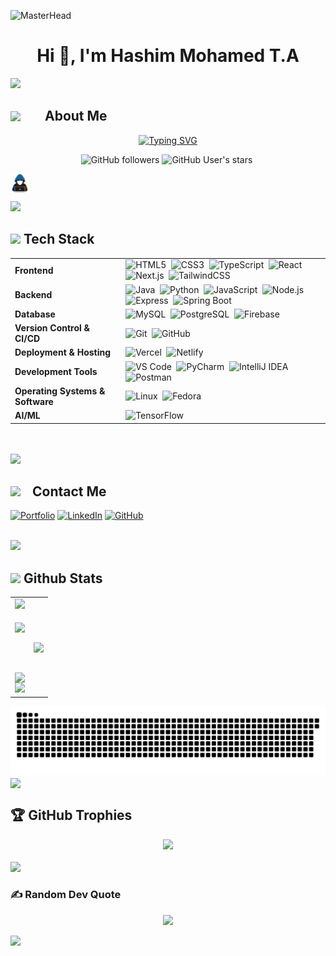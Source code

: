 ![MasterHead](https://i.pinimg.com/originals/77/ca/a3/77caa32884d735d439ade45ba37feaf2.gif)
<h1 align="center">Hi 👋, I'm Hashim Mohamed T.A</h1>

<img src="https://user-images.githubusercontent.com/73097560/115834477-dbab4500-a447-11eb-908a-139a6edaec5c.gif">

## <div style="display: flex; align-items: center;"> <img src="https://media.giphy.com/media/U6e6JUgqF684qSunZ2/giphy.gif?cid=790b76119i7kl7fsjbrcpu3g96m3pr956eu51rursqiz1c7m&ep=v1_stickers_search&rid=giphy.gif&ct=s" width="50"><b style="margin-left: 5px; top:50px">About Me</b></div>
<div align=center>
  
[![Typing SVG](https://readme-typing-svg.demolab.com?font=Fira+Code&size=40&pause=1000&center=true&vCenter=true&width=600&lines=Full+Stack+Developer;Computer+Science+Student;AI%2FML+Enthuasiast)](https://git.io/typing-svg)
</div>

<div align="center">
  
![GitHub followers](https://img.shields.io/github/followers/HashimCodeDev?style=for-the-badge&logo=github) ![GitHub User's stars](https://img.shields.io/github/stars/HashimCodeDev?style=for-the-badge&logo=github) <img src="https://komarev.com/ghpvc/?username=HashimCodeDev&style=for-the-badge&logo=github" alt="" />
</div>

<img src="https://github.com/0xAbdulKhalid/0xAbdulKhalid/raw/main/assets/mdImages/about_me.gif" width = 30px align="center"></picture>


<img src="https://user-images.githubusercontent.com/73097560/115834477-dbab4500-a447-11eb-908a-139a6edaec5c.gif">

## <img src="https://media2.giphy.com/media/QssGEmpkyEOhBCb7e1/giphy.gif?cid=ecf05e47a0n3gi1bfqntqmob8g9aid1oyj2wr3ds3mg700bl&rid=giphy.gif" width ="25"> <b>Tech Stack</b> 

| | |
|----------|--------|
| **Frontend** | ![HTML5](https://img.shields.io/badge/-HTML5-E34F26?style=for-the-badge&logo=html5&logoColor=fff)&nbsp; ![CSS3](https://img.shields.io/badge/-CSS3-1572B6?style=for-the-badge&logo=css3)&nbsp; ![TypeScript](https://img.shields.io/badge/-TypeScript-blue?style=for-the-badge&logo=typescript&logoColor=white)&nbsp; ![React](https://img.shields.io/badge/-React-000000?style=for-the-badge&logo=react&logoColor=blue)&nbsp; ![Next.js](https://img.shields.io/badge/-Next.js-000000?style=for-the-badge&logo=nextdotjs&logoColor=white)&nbsp; ![TailwindCSS](https://img.shields.io/badge/-Tailwind_CSS-38B2AC?style=for-the-badge&logo=tailwind-css&logoColor=fff) |
| **Backend** | ![Java](https://img.shields.io/badge/Java-007396?style=for-the-badge&logo=java&logoColor=white)&nbsp; ![Python](https://img.shields.io/badge/Python-3776AB?style=for-the-badge&logo=python&logoColor=white)&nbsp; ![JavaScript](https://img.shields.io/badge/JavaScript-F7DF1E?style=for-the-badge&logo=javascript&logoColor=black)&nbsp; ![Node.js](https://img.shields.io/badge/Node.js-339933?style=for-the-badge&logo=nodedotjs&logoColor=white)&nbsp; ![Express](https://img.shields.io/badge/Express-000000?style=for-the-badge&logo=express&logoColor=white)&nbsp; ![Spring Boot](https://img.shields.io/badge/Spring_Boot-6DB33F?style=for-the-badge&logo=springboot&logoColor=white) |
| **Database** | ![MySQL](https://img.shields.io/badge/MySQL-4479A1?style=for-the-badge&logo=mysql&logoColor=white)&nbsp; ![PostgreSQL](https://img.shields.io/badge/PostgreSQL-336791?style=for-the-badge&logo=postgresql&logoColor=white)&nbsp; ![Firebase](https://img.shields.io/badge/Firebase-FFCA28?style=for-the-badge&logo=firebase&logoColor=black) |
| **Version Control & CI/CD** | ![Git](https://img.shields.io/badge/Git-F05032?style=for-the-badge&logo=git&logoColor=white)&nbsp; ![GitHub](https://img.shields.io/badge/GitHub-181717?style=for-the-badge&logo=github) |
| **Deployment & Hosting** | ![Vercel](https://img.shields.io/badge/Vercel-000000?style=for-the-badge&logo=vercel)&nbsp; ![Netlify](https://img.shields.io/badge/Netlify-00C7B7?style=for-the-badge&logo=netlify&logoColor=white) |
| **Development Tools** | ![VS Code](https://img.shields.io/badge/VS%20Code-007ACC?style=for-the-badge&logo=visual-studio-code&logoColor=white)&nbsp; ![PyCharm](https://img.shields.io/badge/PyCharm-000000?style=for-the-badge&logo=pycharm&logoColor=white)&nbsp; ![IntelliJ IDEA](https://img.shields.io/badge/IntelliJ_IDEA-000000?style=for-the-badge&logo=intellij-idea&logoColor=white)&nbsp; ![Postman](https://img.shields.io/badge/Postman-FF6C37?style=for-the-badge&logo=postman&logoColor=white) |
| **Operating Systems & Software** | ![Linux](https://img.shields.io/badge/Linux-FCC624?style=for-the-badge&logo=linux&logoColor=black)&nbsp; ![Fedora](https://img.shields.io/badge/Fedora-294172?style=for-the-badge&logo=fedora&logoColor=white) |
| **AI/ML** | ![TensorFlow](https://img.shields.io/badge/TensorFlow-FF6F00?style=for-the-badge&logo=tensorflow&logoColor=white) |

<br>


<br>
<img src="https://user-images.githubusercontent.com/73097560/115834477-dbab4500-a447-11eb-908a-139a6edaec5c.gif">

## <div style="display: flex; align-items: center;"> <img src="https://media.giphy.com/media/gX0dsOUA4qs3ZzyngU/giphy.gif?cid=790b7611uvb241a1khknikq16yhcmdq7hux1uh8m5z7g3hxa&ep=v1_stickers_search&rid=giphy.gif&ct=s" width="30"><b style="margin-left: 5px; vertical-align:bottom">Contact Me</b></div>


[![Portfolio](https://img.shields.io/badge/-Portfolio-808080?style=for-the-badge&logo=appveyor)](https://hashimweb.netlify.app)
[![LinkedIn](https://img.shields.io/badge/LinkedIn-%230077B5.svg?style=for-the-badge&logo=linkedin&logoColor=white)](https://www.linkedin.com/in/hashimmohamedta/)  [![GitHub](https://img.shields.io/badge/GitHub-100000?style=for-the-badge&logo=github&logoColor=white)](https://github.com/hashim-javaDev)

<br>
<img src="https://user-images.githubusercontent.com/73097560/115834477-dbab4500-a447-11eb-908a-139a6edaec5c.gif">

## <img src="https://media.giphy.com/media/iY8CRBdQXODJSCERIr/giphy.gif" width="35"><b> Github Stats </b>

<!--- stats & Trophy (start) -->

<p align="center">
 
  <!--- stats (start) -->
<table align="center">
<tr border="none">
<td width="50%" align="center">
  <img width="100%" loading="lazy" src="https://github.com/SamirPaulb/SamirPaulb/blob/main/assets/rainbow-superthin.webp" />
  <br><br>
  
  <img  align="center"  src="https://github-readme-stats.vercel.app/api?username=HashimCodeDev&theme=midnight-purple&show_icons=true&count_private=true&include_all_commits=false" />

  <br><br>

  <img  align="center"  src="https://github-readme-streak-stats-ten-steel-92.vercel.app?user=HashimCodeDev&theme=midnight-purple" />

  <br>
  <img width="100%" loading="lazy" src="https://github.com/SamirPaulb/SamirPaulb/blob/main/assets/rainbow-superthin.webp" />

</td>

<td width="50%" align="center">

  <img  align="center"  src="https://github-readme-stats.anuraghazra1.vercel.app/api/top-langs/?username=HashimCodeDev&theme=midnight-purple&hide_border=false&no-bg=true&no-frame=true&langs_count=10"/>
  
  </td>
  
</tr>
</table>

<img src="https://github.com/HashimCodeDev/HashimCodeDev/blob/output/github-snake-dark.svg"  alt="github contribution grid snake animation" >

<br>

<img align="center" src="https://user-images.githubusercontent.com/73097560/115834477-dbab4500-a447-11eb-908a-139a6edaec5c.gif">



## 🏆 GitHub Trophies
<div align='center'>
<img src="https://github-profile-trophy.vercel.app/?username=HashimCodeDev&theme=dracula"/>
</div>
<br>
<img src="https://user-images.githubusercontent.com/73097560/115834477-dbab4500-a447-11eb-908a-139a6edaec5c.gif">

<br>

### ✍️ Random Dev Quote
<div align='center'>
  
![](https://quotes-github-readme.vercel.app/api?type=horizontal&theme=radical)
</div>

<img src="https://user-images.githubusercontent.com/73097560/115834477-dbab4500-a447-11eb-908a-139a6edaec5c.gif">
